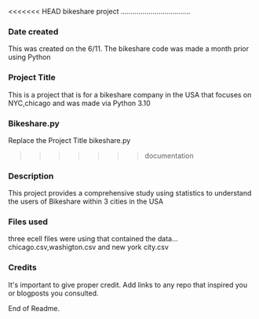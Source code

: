<<<<<<< HEAD
bikeshare project ...................................

### Date created
This was created on the 6/11. The bikeshare code was made a month prior
using Python
### Project Title
This is a project that is for a bikeshare company in the USA that focuses on NYC,chicago and was made via Python 3.10 
### Bikeshare.py
Replace the Project Title
bikeshare.py
>>>>>>> documentation
### Description
This project provides a comprehensive study using statistics to understand the users of Bikeshare within 3 cities in the USA
### Files used
three ecell files were using that contained the data... chicago.csv,washigton.csv and new york city.csv

### Credits
It's important to give proper credit. Add links to any repo that inspired you or blogposts you consulted.




End of Readme.
